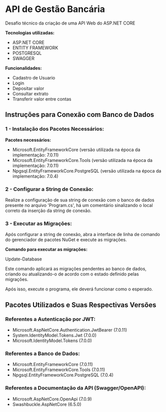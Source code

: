 # API de Gestão Bancária

Desafio técnico da criação de uma API Web do ASP.NET CORE

**Tecnologias utilizadas:**
- ASP.NET CORE
- ENTITY FRAMEWORK
- POSTGRESQL
- SWAGGER

**Funcionalidades:**
- Cadastro de Usuario
- Login
- Depositar valor
- Consultar extrato
- Transferir valor entre contas

## Instruções para Conexão com Banco de Dados

### 1 - Instalação dos Pacotes Necessários:

**Pacotes necessários:**
- Microsoft.EntityFrameworkCore (versão utilizada na época da implementação: 7.0.11)
- Microsoft.EntityFrameworkCore.Tools (versão utilizada na época da implementação: 7.0.11)
- Npgsql.EntityFrameworkCore.PostgreSQL (versão utilizada na época da implementação: 7.0.4)

### 2 - Configurar a String de Conexão:

Realize a configuração de sua string de conexão com o banco de dados presente no arquivo 'Program.cs', há um comentário sinalizando o local correto da inserção da string de conexão.

### 3 - Executar as Migrações:

Após configurar a string de conexão, abra a interface de linha de comando do gerenciador de pacotes NuGet e execute as migrações.

**Comando para executar as migrações:**

Update-Database


Este comando aplicará as migrações pendentes ao banco de dados, criando ou atualizando-o de acordo com o estado definido pelas migrações.

Após isso, execute o programa, ele deverá funcionar como o esperado.

## Pacotes Utilizados e Suas Respectivas Versões

### Referentes a Autenticação por JWT:

- Microsoft.AspNetCore.Authentication.JwtBearer (7.0.11)
- System.IdentityModel.Tokens.Jwt (7.0.0)
- Microsoft.IdentityModel.Tokens (7.0.0)

### Referentes a Banco de Dados:

- Microsoft.EntityFrameworkCore (7.0.11)
- Microsoft.EntityFrameworkCore.Tools (7.0.11)
- Npgsql.EntityFrameworkCore.PostgreSQL (7.0.4)

### Referentes a Documentação da API (Swagger/OpenAPI):

- Microsoft.AspNetCore.OpenApi (7.0.9)
- Swashbuckle.AspNetCore (6.5.0)
